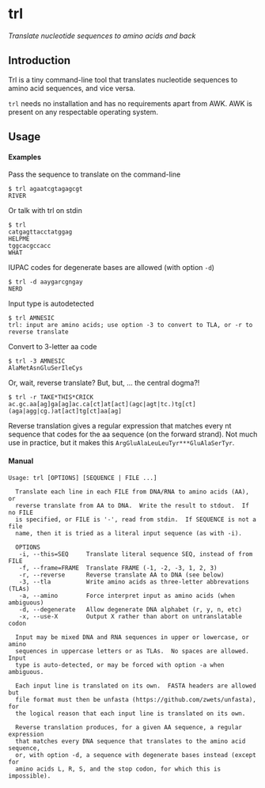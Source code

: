 # trl

_Translate nucleotide sequences to amino acids and back_


## Introduction

Trl is a tiny command-line tool that translates nucleotide sequences
to amino acid sequences, and vice versa.

`trl` needs no installation and has no requirements apart from AWK.
AWK is present on any respectable operating system.


## Usage

#### Examples

Pass the sequence to translate on the command-line

    $ trl agaatcgtagagcgt
    RIVER

Or talk with trl on stdin

    $ trl
    catgagttacctatggag
    HELPME
    tggcacgccacc
    WHAT

IUPAC codes for degenerate bases are allowed (with option `-d`)

    $ trl -d aaygarcgngay
    NERD

Input type is autodetected

    $ trl AMNESIC
    trl: input are amino acids; use option -3 to convert to TLA, or -r to reverse translate

Convert to 3-letter aa code

    $ trl -3 AMNESIC
    AlaMetAsnGluSerIleCys

Or, wait, reverse translate?  But, but, ... the central dogma?!

    $ trl -r TAKE*THIS*CRICK
    ac.gc.aa[ag]ga[ag]ac.ca[ct]at[act](agc|agt|tc.)tg[ct](aga|agg|cg.)at[act]tg[ct]aa[ag]    

Reverse translation gives a regular expression that matches every nt sequence
that codes for the aa sequence (on the forward strand).  Not much use in
practice, but it makes this `ArgGluAlaLeuLeuTyr***GluAlaSerTyr`.


#### Manual

```
Usage: trl [OPTIONS] [SEQUENCE | FILE ...]

  Translate each line in each FILE from DNA/RNA to amino acids (AA), or
  reverse translate from AA to DNA.  Write the result to stdout.  If no FILE
  is specified, or FILE is '-', read from stdin.  If SEQUENCE is not a file
  name, then it is tried as a literal input sequence (as with -i).

  OPTIONS
   -i, --this=SEQ     Translate literal sequence SEQ, instead of from FILE
   -f, --frame=FRAME  Translate FRAME (-1, -2, -3, 1, 2, 3)
   -r, --reverse      Reverse translate AA to DNA (see below)
   -3, --tla          Write amino acids as three-letter abbrevations (TLAs)
   -a, --amino        Force interpret input as amino acids (when ambiguous)
   -d, --degenerate   Allow degenerate DNA alphabet (r, y, n, etc)
   -x, --use-X        Output X rather than abort on untranslatable codon

  Input may be mixed DNA and RNA sequences in upper or lowercase, or amino
  sequences in uppercase letters or as TLAs.  No spaces are allowed.  Input
  type is auto-detected, or may be forced with option -a when ambiguous.

  Each input line is translated on its own.  FASTA headers are allowed but
  file format must then be unfasta (https://github.com/zwets/unfasta), for
  the logical reason that each input line is translated on its own.

  Reverse translation produces, for a given AA sequence, a regular expression
  that matches every DNA sequence that translates to the amino acid sequence,
  or, with option -d, a sequence with degenerate bases instead (except for
  amino acids L, R, S, and the stop codon, for which this is impossible).
```

